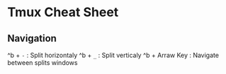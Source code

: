 # Tmux Cheat Sheet

## Navigation

^b + `-` : Split horizontaly
^b + `_` : Split verticaly
^b + Arraw Key : Navigate between splits windows
